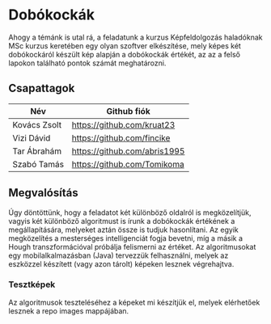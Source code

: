 # Dobókockák

Ahogy a témánk is utal rá, a feladatunk a kurzus Képfeldolgozás haladóknak MSc kurzus keretében egy olyan szoftver elkészítése, mely képes két dobókockáról készült kép alapján a dobókockák értékét, az az a felső lapokon található pontok számát meghatározni.

## Csapattagok
| Név    | Github fiók |
| ------ | ------ |
| Kovács Zsolt | https://github.com/kruat23 |
| Vizi Dávid | https://github.com/fincike |
| Tar Ábrahám | https://github.com/abris1995 |
| Szabó Tamás | https://github.com/Tomikoma  |

## Megvalósítás
Úgy döntöttünk, hogy a feladatot két különböző oldalról is megközelítjük, vagyis két különböző algoritmust is írunk a dobókockák értékének a megállapítására, melyeket aztán össze is tudjuk hasonlítani. Az egyik megközelítés a mesterséges intelligenciát fogja bevetni, míg a másik a Hough transzformációval próbálja felismerni az értéket. Az algoritmusokat egy mobilalkalmazásban (Java) tervezzük felhasználni, melyek az eszközzel készített (vagy azon tárolt) képeken lesznek végrehajtva.

### Tesztképek
Az algoritmusok teszteléséhez a képeket mi készítjük el, melyek elérhetőek lesznek a repo images mappájában.

